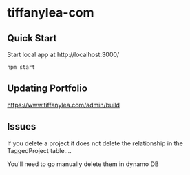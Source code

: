 # tiffanylea-com

## Quick Start
Start local app at http://localhost:3000/
```
npm start
```


## Updating Portfolio

https://www.tiffanylea.com/admin/build


## Issues

If you delete a project it does not delete the relationship in the TaggedProject table.... 

You'll need to go manually delete them in dynamo DB
